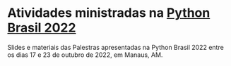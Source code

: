 # Atividades ministradas na [Python Brasil 2022](http://2022.pythonbrasil.org.br)

Slides e materiais das Palestras apresentadas na Python Brasil 2022 entre os dias 17 e 23 de outubro de 2022, em Manaus, AM.
